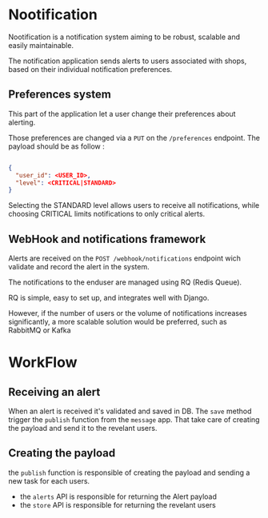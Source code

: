 # Nootification

Nootification is a notification system aiming to be robust, scalable
and easily maintainable.

The notification application sends alerts to users associated with
shops, based on their individual notification preferences.

## Preferences system

This part of the application let a user change their preferences about
alerting.

Those preferences are changed via a `PUT` on the `/preferences`
endpoint. The payload should be as follow :

```json

{
  "user_id": <USER_ID>,
  "level": <CRITICAL|STANDARD>
}

```

Selecting the STANDARD level allows users to receive all
notifications, while choosing CRITICAL limits notifications to only
critical alerts.

## WebHook and notifications framework

Alerts are received on the `POST /webhook/notifications` endpoint wich
validate and record the alert in the system.

The notifications to the enduser are managed using RQ (Redis Queue).

RQ is simple, easy to set up, and integrates well with Django.

However, if the number of users or the volume of notifications increases significantly,
a more scalable solution would be preferred, such as RabbitMQ or Kafka

# WorkFlow

## Receiving an alert

When an alert is received it's validated and saved in DB. The `save`
method trigger the `publish` function from the `message` app. That
take care of creating the payload and send it to the revelant users.

## Creating the payload

the `publish` function is responsible of creating the payload and
sending a new task for each users. 

- the `alerts` API is responsible for returning the Alert payload
- the `store` API is responsible for returning the revelant users


